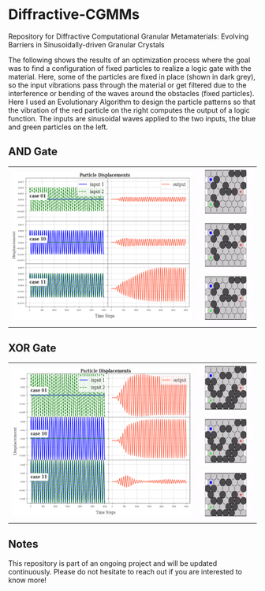 # Diffractive-CGMMs
Repository for Diffractive Computational Granular Metamaterials: Evolving Barriers in Sinusoidally-driven Granular Crystals

The following shows the results of an optimization process where the goal was to find a configuration of fixed particles to realize a logic gate with the material. Here, some of the particles are fixed in place (shown in dark grey), so the input vibrations pass through the material or get filtered due to the interference or bending of the waves around the obstacles (fixed particles). Here I used an Evolutionary Algorithm to design the particle patterns so that the vibration of the red particle on the right computes the output of a logic function. The inputs are sinusoidal waves applied to the two inputs, the blue and green particles on the left.


## AND Gate
<p align="center">
<table>
    <tbody>
        <tr>
            <td rowspan=3>
              <img src="https://github.com/AtoosaParsa/Diffractive-CGMMs/blob/main/and.png"  height="300">
            </td>
            <td rowspan=1>
              <img src="https://github.com/AtoosaParsa/Diffractive-CGMMs/blob/main/config_and_01.gif" height="100"/>
            </td>
        </tr>
        <tr>
            <td rowspan=1>
              <img src="https://github.com/AtoosaParsa/Diffractive-CGMMs/blob/main/config_and_10.gif" height="100"/>
            </td>
        </tr>
        <tr>
            <td rowspan=1>
              <img src="https://github.com/AtoosaParsa/Diffractive-CGMMs/blob/main/config_and_11.gif" height="100"/>
            </td>
        </tr>
    </tbody>
</table>
</p>

## XOR Gate
<p align="center">
<table>
    <tbody>
        <tr>
            <td rowspan=3>
              <img src="https://github.com/AtoosaParsa/Diffractive-CGMMs/blob/main/xor.png"  height="300">
            </td>
            <td rowspan=1>
              <img src="https://github.com/AtoosaParsa/Diffractive-CGMMs/blob/main/config_xor_01.gif" height="100"/>
            </td>
        </tr>
        <tr>
            <td rowspan=1>
              <img src="https://github.com/AtoosaParsa/Diffractive-CGMMs/blob/main/config_xor_10.gif" height="100"/>
            </td>
        </tr>
        <tr>
            <td rowspan=1>
              <img src="https://github.com/AtoosaParsa/Diffractive-CGMMs/blob/main/config_xor_11.gif" height="100"/>
            </td>
        </tr>
    </tbody>
</table>
</p>

## Notes
This repository is part of an ongoing project and will be updated continuously. Please do not hesitate to reach out if you are interested to know more!


